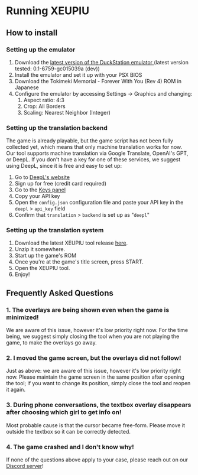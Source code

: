 # Running XEUPIU

## How to install

### Setting up the emulator

1. Download the [latest version of the DuckStation emulator ](https://www.duckstation.org/)(latest version tested: 0.1-6759-gc015039a (dev))
2. Install the emulator and set it up with your PSX BIOS
3. Download the Tokimeki Memorial - Forever With You (Rev 4) ROM in Japanese
4. Configure the emulator by accessing Settings -> Graphics and changing:
	1. Aspect ratio: 4:3
	2. Crop: All Borders
	3. Scaling: Nearest Neighbor (Integer)

### Setting up the translation backend

The game is already playable, but the game script has not been fully collected yet, which means that only machine translation works for now. Our tool supports machine translation via Google Translate, OpenAI's GPT, or DeepL. If you don't have a key for one of these services, we suggest using DeepL, since it is free and easy to set up:

1. Go to [DeepL's website](https://www.deepl.com/en/pro-api?cta=header-pro-api)
2. Sign up for free (credit card required)
3. Go to the [Keys panel](https://www.deepl.com/your-account/keys)
4. Copy your API key 
5. Open the `config.json` configuration file and paste your API key in the `deepl` > `api_key` field
6. Confirm that `translation` > `backend` is set up as "`deepl`"

### Setting up the translation system

1. Download the latest XEUPIU tool release [here](https://github.com/vgarciasc/xeupiu).
2. Unzip it somewhere.
3. Start up the game's ROM
4. Once you're at the game's title screen, press START.
5. Open the XEUPIU tool.
6. Enjoy!

## Frequently Asked Questions

### 1. The overlays are being shown even when the game is minimized!

We are aware of this issue, however it's low priority right now. For the time being, we suggest simply closing the tool when you are not playing the game, to make the overlays go away.

### 2. I moved the game screen, but the overlays did not follow!

Just as above: we are aware of this issue, however it's low priority right now. Please maintain the game screen in the same position after opening the tool; if you want to change its position, simply close the tool and reopen it again.

### 3. During phone conversations, the textbox overlay disappears after choosing which girl to get info on!

Most probable cause is that the cursor became free-form. Please move it outside the textbox so it can be correctly detected.

### 4. The game crashed and I don't know why!

If none of the questions above apply to your case, please reach out on our [Discord server](https://discord.gg/QzYTyPQn)!
